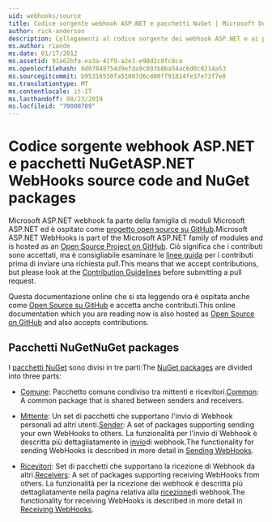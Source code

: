 ```yaml
---
uid: webhooks/source
title: Codice sorgente webhook ASP.NET e pacchetti NuGet | Microsoft Docs
author: rick-anderson
description: Collegamenti al codice sorgente dei webhook ASP.NET e ai pacchetti NuGet
ms.author: riande
ms.date: 01/17/2012
ms.assetid: 91a62bfa-ea3a-41f9-a2e1-e90d2c8fc8ca
ms.openlocfilehash: 8d07848754d9efda9c893b8ba54ac6d0c0214a53
ms.sourcegitcommit: b95316530fa51087d6c400ff91814fe37e73f7e8
ms.translationtype: MT
ms.contentlocale: it-IT
ms.lasthandoff: 08/23/2019
ms.locfileid: "70000709"
---
```

# <a name="aspnet-webhooks-source-code-and-nuget-packages"></a><span data-ttu-id="a4dda-103">Codice sorgente webhook ASP.NET e pacchetti NuGet</span><span class="sxs-lookup"><span data-stu-id="a4dda-103">ASP.NET WebHooks source code and NuGet packages</span></span>

<span data-ttu-id="a4dda-104">Microsoft ASP.NET webhook fa parte della famiglia di moduli Microsoft ASP.NET ed è ospitato come [progetto open source su GitHub](https://github.com/aspnet/WebHooks).</span><span class="sxs-lookup"><span data-stu-id="a4dda-104">Microsoft ASP.NET WebHooks is part of the Microsoft ASP.NET family of modules and is hosted as an [Open Source Project on GitHub](https://github.com/aspnet/WebHooks).</span></span> <span data-ttu-id="a4dda-105">Ciò significa che i contributi sono accettati, ma è consigliabile esaminare le [linee guida](https://github.com/aspnet/Home/blob/master/CONTRIBUTING.md) per i contributi prima di inviare una richiesta pull.</span><span class="sxs-lookup"><span data-stu-id="a4dda-105">This means that we accept contributions, but please look at the [Contribution Guidelines](https://github.com/aspnet/Home/blob/master/CONTRIBUTING.md) before submitting a pull request.</span></span>

<span data-ttu-id="a4dda-106">Questa documentazione online che si sta leggendo ora è ospitata anche come [Open Source su GitHub](http://docs.asp.net/en/latest/contribute/style-guide.html#style-guide) e accetta anche contributi.</span><span class="sxs-lookup"><span data-stu-id="a4dda-106">This online documentation which you are reading now is also hosted as [Open Source on GitHub](http://docs.asp.net/en/latest/contribute/style-guide.html#style-guide) and also accepts contributions.</span></span>

## <a name="nuget-packages"></a><span data-ttu-id="a4dda-107">Pacchetti NuGet</span><span class="sxs-lookup"><span data-stu-id="a4dda-107">NuGet packages</span></span>

<span data-ttu-id="a4dda-108">I [pacchetti NuGet](https://nuget.org/packages?q=Microsoft.AspNet.WebHooks) sono divisi in tre parti:</span><span class="sxs-lookup"><span data-stu-id="a4dda-108">The [NuGet packages](https://nuget.org/packages?q=Microsoft.AspNet.WebHooks) are divided into three parts:</span></span>

* <span data-ttu-id="a4dda-109">[Comune](https://www.nuget.org/packages?q=Microsoft.AspNet.WebHooks.Common): Pacchetto comune condiviso tra mittenti e ricevitori.</span><span class="sxs-lookup"><span data-stu-id="a4dda-109">[Common](https://www.nuget.org/packages?q=Microsoft.AspNet.WebHooks.Common): A common package that is shared between senders and receivers.</span></span>

* <span data-ttu-id="a4dda-110">[Mittente](https://www.nuget.org/packages?q=Microsoft.AspNet.WebHooks.Custom): Un set di pacchetti che supportano l'invio di Webhook personali ad altri utenti.</span><span class="sxs-lookup"><span data-stu-id="a4dda-110">[Sender](https://www.nuget.org/packages?q=Microsoft.AspNet.WebHooks.Custom): A set of packages supporting sending your own WebHooks to others.</span></span> <span data-ttu-id="a4dda-111">La funzionalità per l'invio di Webhook è descritta più dettagliatamente in [invio](sending/senders.md)di webhook.</span><span class="sxs-lookup"><span data-stu-id="a4dda-111">The functionality for sending WebHooks is described in more detail in [Sending WebHooks](sending/senders.md).</span></span>

* <span data-ttu-id="a4dda-112">[Ricevitori](https://www.nuget.org/packages?q=Microsoft.AspNet.WebHooks.Receivers): Set di pacchetti che supportano la ricezione di Webhook da altri.</span><span class="sxs-lookup"><span data-stu-id="a4dda-112">[Receivers](https://www.nuget.org/packages?q=Microsoft.AspNet.WebHooks.Receivers): A set of packages supporting receiving WebHooks from others.</span></span> <span data-ttu-id="a4dda-113">La funzionalità per la ricezione dei webhook è descritta più dettagliatamente nella pagina relativa alla [ricezione](receiving/index.md)di webhook.</span><span class="sxs-lookup"><span data-stu-id="a4dda-113">The functionality for receiving WebHooks is described in more detail in [Receiving WebHooks](receiving/index.md).</span></span>
